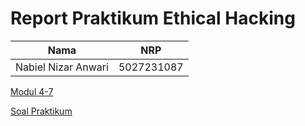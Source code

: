 # Report Praktikum Ethical Hacking

| Nama | NRP |
| :--: | :--: |
| Nabiel Nizar Anwari | 5027231087 |

[Modul 4-7](https://github.com/lab-kcks/Modul_Ethical-Hacking/wiki)

[Soal Praktikum]()
